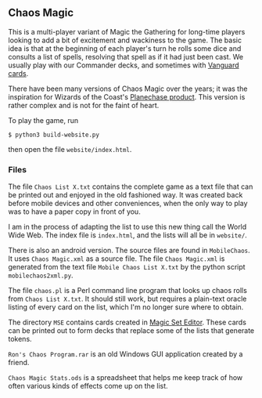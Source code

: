 ## Chaos Magic

This is a multi-player variant of Magic the Gathering for long-time players looking to add a bit of excitement and wackiness to the game. The basic idea is that at the beginning of each player's turn he rolls some dice and consults a list of spells, resolving that spell as if it had just been cast. We usually play with our Commander decks, and sometimes with <a href="https://magic.wizards.com/en/vanguard">Vanguard cards</a>.

There have been many versions of Chaos Magic over the years; it was the inspiration for Wizards of the Coast's <a href="https://en.wikipedia.org/wiki/Planechase">Planechase product</a>. This version is rather complex and is not for the faint of heart.

To play the game, run

`$ python3 build-website.py`

then open the file `website/index.html`.

### Files

The file `Chaos List X.txt` contains the complete game as a text file that can be printed out and enjoyed in the old fashioned way. It was created back before mobile devices and other conveniences, when the only way to play was to have a paper copy in front of you.

I am in the process of adapting the list to use this new thing call the World Wide Web. The index file is `index.html`, and the lists will all be in `website/`.

There is also an android version. The source files are found in `MobileChaos`. It uses `Chaos Magic.xml` as a source file. The file `Chaos Magic.xml` is generated from the text file `Mobile Chaos List X.txt` by the python script `mobilechaos2xml.py`.

The file `chaos.pl` is a Perl command line program that looks up chaos rolls from `Chaos List X.txt`. It should still work, but requires a plain-text oracle listing of every card on the list, which I'm no longer sure where to obtain.

The directory `MSE` contains cards created in [Magic Set Editor](http://magicseteditor.sourceforge.net). These cards can be printed out to form decks that replace some of the lists that generate tokens.

`Ron's Chaos Program.rar` is an old Windows GUI application created by a friend.

`Chaos Magic Stats.ods` is a spreadsheet that helps me keep track of how often various kinds of effects come up on the list.
